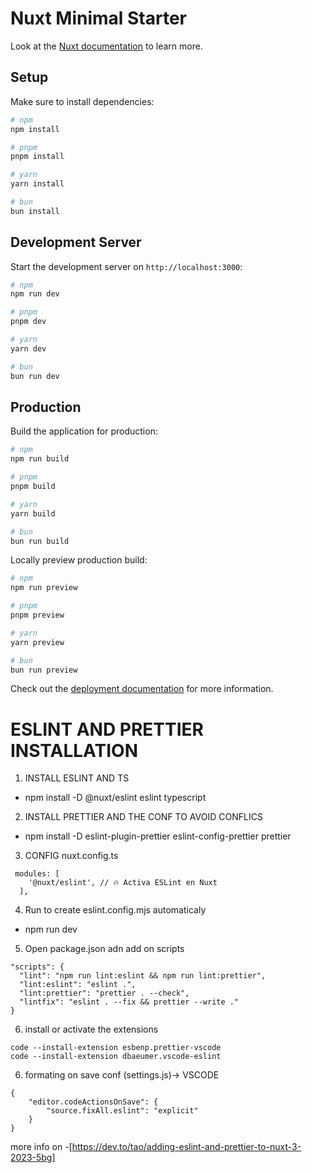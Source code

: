 # Nuxt Minimal Starter

Look at the [Nuxt documentation](https://nuxt.com/docs/getting-started/introduction) to learn more.

## Setup

Make sure to install dependencies:

```bash
# npm
npm install

# pnpm
pnpm install

# yarn
yarn install

# bun
bun install
```

## Development Server

Start the development server on `http://localhost:3000`:

```bash
# npm
npm run dev

# pnpm
pnpm dev

# yarn
yarn dev

# bun
bun run dev
```

## Production

Build the application for production:

```bash
# npm
npm run build

# pnpm
pnpm build

# yarn
yarn build

# bun
bun run build
```

Locally preview production build:

```bash
# npm
npm run preview

# pnpm
pnpm preview

# yarn
yarn preview

# bun
bun run preview
```

Check out the [deployment documentation](https://nuxt.com/docs/getting-started/deployment) for more information.

# ESLINT AND PRETTIER INSTALLATION

1. INSTALL ESLINT AND TS

- npm install -D @nuxt/eslint eslint typescript

2. INSTALL PRETTIER AND THE CONF TO AVOID CONFLICS

- npm install -D eslint-plugin-prettier eslint-config-prettier prettier

3. CONFIG nuxt.config.ts

```
 modules: [
    '@nuxt/eslint', // 🔥 Activa ESLint en Nuxt
  ],
```

4. Run to create eslint.config.mjs automaticaly

- npm run dev

5. Open package.json adn add on scripts

```
"scripts": {
  "lint": "npm run lint:eslint && npm run lint:prettier",
  "lint:eslint": "eslint .",
  "lint:prettier": "prettier . --check",
  "lintfix": "eslint . --fix && prettier --write ."
}
```

6. install or activate the extensions

```
code --install-extension esbenp.prettier-vscode
code --install-extension dbaeumer.vscode-eslint

```

6. formating on save conf (settings.js)-> VSCODE

```
{
    "editor.codeActionsOnSave": {
        "source.fixAll.eslint": "explicit"
    }
}
```

more info on -[https://dev.to/tao/adding-eslint-and-prettier-to-nuxt-3-2023-5bg]
